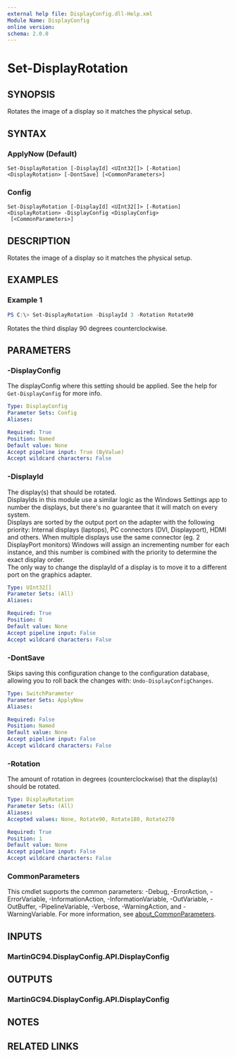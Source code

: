 ```yaml
---
external help file: DisplayConfig.dll-Help.xml
Module Name: DisplayConfig
online version:
schema: 2.0.0
---
```


# Set-DisplayRotation

## SYNOPSIS
Rotates the image of a display so it matches the physical setup.

## SYNTAX

### ApplyNow (Default)
```
Set-DisplayRotation [-DisplayId] <UInt32[]> [-Rotation] <DisplayRotation> [-DontSave] [<CommonParameters>]
```

### Config
```
Set-DisplayRotation [-DisplayId] <UInt32[]> [-Rotation] <DisplayRotation> -DisplayConfig <DisplayConfig>
 [<CommonParameters>]
```

## DESCRIPTION
Rotates the image of a display so it matches the physical setup.

## EXAMPLES

### Example 1
```powershell
PS C:\> Set-DisplayRotation -DisplayId 3 -Rotation Rotate90
```

Rotates the third display 90 degrees counterclockwise.

## PARAMETERS

### -DisplayConfig
The displayConfig where this setting should be applied. See the help for `Get-DisplayConfig` for more info.

```yaml
Type: DisplayConfig
Parameter Sets: Config
Aliases:

Required: True
Position: Named
Default value: None
Accept pipeline input: True (ByValue)
Accept wildcard characters: False
```

### -DisplayId
The display(s) that should be rotated.  
DisplayIds in this module use a similar logic as the Windows Settings app to number the displays, but there's no guarantee that it will match on every system.  
Displays are sorted by the output port on the adapter with the following priority: Internal displays (laptops), PC connectors (DVI, Displayport), HDMI and others.
When multiple displays use the same connector (eg. 2 DisplayPort monitors) Windows will assign an incrementing number for each instance, and this number is combined with the priority to determine the exact display order.  
The only way to change the displayId of a display is to move it to a different port on the graphics adapter.

```yaml
Type: UInt32[]
Parameter Sets: (All)
Aliases:

Required: True
Position: 0
Default value: None
Accept pipeline input: False
Accept wildcard characters: False
```

### -DontSave
Skips saving this configuration change to the configuration database, allowing you to roll back the changes with: `Undo-DisplayConfigChanges`.

```yaml
Type: SwitchParameter
Parameter Sets: ApplyNow
Aliases:

Required: False
Position: Named
Default value: None
Accept pipeline input: False
Accept wildcard characters: False
```

### -Rotation
The amount of rotation in degrees (counterclockwise) that the display(s) should be rotated.

```yaml
Type: DisplayRotation
Parameter Sets: (All)
Aliases:
Accepted values: None, Rotate90, Rotate180, Rotate270

Required: True
Position: 1
Default value: None
Accept pipeline input: False
Accept wildcard characters: False
```

### CommonParameters
This cmdlet supports the common parameters: -Debug, -ErrorAction, -ErrorVariable, -InformationAction, -InformationVariable, -OutVariable, -OutBuffer, -PipelineVariable, -Verbose, -WarningAction, and -WarningVariable. For more information, see [about_CommonParameters](http://go.microsoft.com/fwlink/?LinkID=113216).

## INPUTS

### MartinGC94.DisplayConfig.API.DisplayConfig

## OUTPUTS

### MartinGC94.DisplayConfig.API.DisplayConfig

## NOTES

## RELATED LINKS
